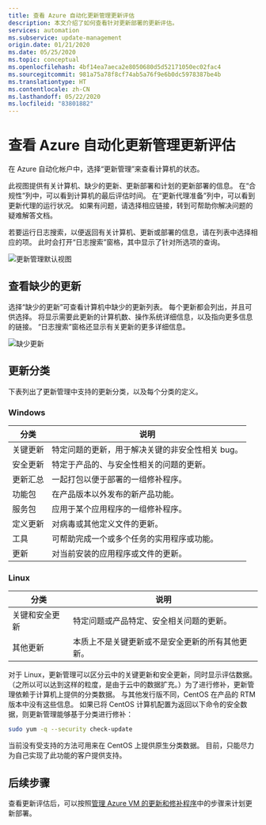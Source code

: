```yaml
---
title: 查看 Azure 自动化更新管理更新评估
description: 本文介绍了如何查看针对更新部署的更新评估。
services: automation
ms.subservice: update-management
origin.date: 01/21/2020
ms.date: 05/25/2020
ms.topic: conceptual
ms.openlocfilehash: 4bf14ea7aeca2e8050680d5d52171050ec02fac4
ms.sourcegitcommit: 981a75a78f8cf74ab5a76f9e6b0dc5978387be4b
ms.translationtype: HT
ms.contentlocale: zh-CN
ms.lasthandoff: 05/22/2020
ms.locfileid: "83801882"
---
```

# <a name="view-azure-automation-update-management-update-assessments"></a>查看 Azure 自动化更新管理更新评估

在 Azure 自动化帐户中，选择“更新管理”来查看计算机的状态。

此视图提供有关计算机、缺少的更新、更新部署和计划的更新部署的信息。 在“合规性”列中，可以看到计算机的最后评估时间。 在“更新代理准备”列中，可以看到更新代理的运行状况。 如果有问题，请选择相应链接，转到可帮助你解决问题的疑难解答文档。

若要运行日志搜索，以便返回有关计算机、更新或部署的信息，请在列表中选择相应的项。 此时会打开“日志搜索”窗格，其中显示了针对所选项的查询。

![更新管理默认视图](media/automation-update-management/update-management-view.png)

## <a name="view-missing-updates"></a>查看缺少的更新

选择“缺少的更新”可查看计算机中缺少的更新列表。 每个更新都会列出，并且可供选择。 将显示需要此更新的计算机数、操作系统详细信息，以及指向更多信息的链接。 “日志搜索”窗格还显示有关更新的更多详细信息。

![缺少更新](./media/automation-view-update-assessments/automation-view-update-assessments-missing-updates.png)

## <a name="update-classifications"></a>更新分类

下表列出了更新管理中支持的更新分类，以及每个分类的定义。

### <a name="windows"></a>Windows

|分类  |说明  |
|---------|---------|
|关键更新     | 特定问题的更新，用于解决关键的非安全性相关 bug。        |
|安全更新     | 特定于产品的、与安全性相关的问题的更新。        |
|更新汇总     | 一起打包以便于部署的一组修补程序。        |
|功能包     | 在产品版本以外发布的新产品功能。        |
|服务包     | 应用于某个应用程序的一组修补程序。        |
|定义更新     | 对病毒或其他定义文件的更新。        |
|工具     | 可帮助完成一个或多个任务的实用程序或功能。        |
|更新     | 对当前安装的应用程序或文件的更新。        |

### <a name="linux"></a><a name="linux-2"></a>Linux

|分类  |说明  |
|---------|---------|
|关键和安全更新     | 特定问题或产品特定、安全相关问题的更新。         |
|其他更新     | 本质上不是关键更新或不是安全更新的所有其他更新。        |

对于 Linux，更新管理可以区分云中的关键更新和安全更新，同时显示评估数据。 （之所以可以达到这样的粒度，是由于云中的数据扩充。）为了进行修补，更新管理依赖于计算机上提供的分类数据。 与其他发行版不同，CentOS 在产品的 RTM 版本中没有这些信息。 如果已将 CentOS 计算机配置为返回以下命令的安全数据，则更新管理能够基于分类进行修补：

```bash
sudo yum -q --security check-update
```

当前没有受支持的方法可用来在 CentOS 上提供原生分类数据。 目前，只能尽力为自己实现了此功能的客户提供支持。

## <a name="next-steps"></a>后续步骤

查看更新评估后，可以按照[管理 Azure VM 的更新和修补程序](automation-tutorial-update-management.md)中的步骤来计划更新部署。
